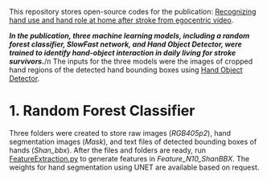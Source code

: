 This repository stores open-source codes for the publication: [Recognizing hand use and hand role at home after stroke from egocentric video](https://journals.plos.org/digitalhealth/article?id=10.1371/journal.pdig.0000361).

***In the publication, three machine learning models, including a random forest classifier, SlowFast network, and Hand Object Detector, were trained to identify hand-object interaction in daily living for stroke survivors.***/n
The inputs for the three models were the images of cropped hand regions of the detected hand bounding boxes using [Hand Object Detector](https://github.com/ddshan/hand_object_detector). 

# 1. Random Forest Classifier

Three folders were created to store raw images (_RGB405p2_), hand segmentation images (_Mask_), and text files of detected bounding boxes of hands (_Shan_bbx_).
After the files and folders are ready, run [FeatureExtraction.py](https://github.com/mft2023/main/blob/Rondom-Forest-Classifier/FeatureExtraction.py) to generate features in _Feature_N10_ShanBBX_.
The weights for hand segmentation using UNET are available based on request.

